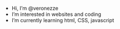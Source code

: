 -  Hi, I’m @veronezze
-  I’m interested in websites and coding
-  I’m currently learning html, CSS, javascript

<!---
veronezze/veronezze is a ✨ special ✨ repository because its `README.md` (this file) appears on your GitHub profile.
You can click the Preview link to take a look at your changes.
--->
